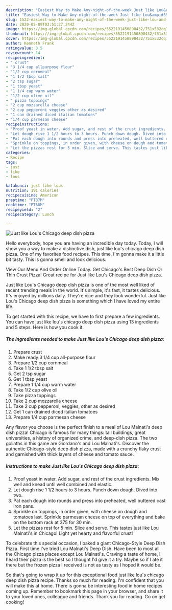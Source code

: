 ```yaml
---
description: "Easiest Way to Make Any-night-of-the-week Just like Lou&amp;#39;s Chicago deep dish pizza"
title: "Easiest Way to Make Any-night-of-the-week Just like Lou&amp;#39;s Chicago deep dish pizza"
slug: 1522-easiest-way-to-make-any-night-of-the-week-just-like-lou-and-39-s-chicago-deep-dish-pizza
date: 2020-05-09T03:51:27.244Z
image: https://img-global.cpcdn.com/recipes/5522191450898432/751x532cq70/just-like-lous-chicago-deep-dish-pizza-recipe-main-photo.jpg
thumbnail: https://img-global.cpcdn.com/recipes/5522191450898432/751x532cq70/just-like-lous-chicago-deep-dish-pizza-recipe-main-photo.jpg
cover: https://img-global.cpcdn.com/recipes/5522191450898432/751x532cq70/just-like-lous-chicago-deep-dish-pizza-recipe-main-photo.jpg
author: Kenneth Frank
ratingvalue: 3.5
reviewcount: 14
recipeingredient:
- " crust"
- "3 1/4 cup allpurpose flour"
- "1/2 cup cornmeal"
- "1 1/2 tbsp salt"
- "2 tsp sugar"
- "1 tbsp yeast"
- "1 1/4 cup warm water"
- "1/2 cup olive oil"
- " pizza toppings"
- "2 cup mozzarella cheese"
- "2 cup pepperoni veggies other as desired"
- "1 can drained diced italian tomatoes"
- "1/4 cup parmesan cheese"
recipeinstructions:
- "Proof yeast in water. Add sugar, and rest of the crust ingredients. Mix well and knead until well combined and elastic."
- "Let dough rise 1 1/2 hours to 3 hours. Punch down dough. Dived into two."
- "Pat each dough into rounds and press into preheated, well buttered cast iron pans."
- "Sprinkle on toppings, in order given, with cheese on dough and tomatoes last. Sprinkle parmesan cheese on top of everything and bake on the bottom rack at 375 for 30 min."
- "Let the pizzas rest for 5 min. Slice and serve. This tastes just like Lou Malnati&#39;s in Chicago! Light yet hearty and flavorful crust!"
categories:
- Recipe
tags:
- just
- like
- lous

katakunci: just like lous 
nutrition: 191 calories
recipecuisine: American
preptime: "PT37M"
cooktime: "PT60M"
recipeyield: "2"
recipecategory: Lunch

---
```



![Just like Lou&#39;s Chicago deep dish pizza](https://img-global.cpcdn.com/recipes/5522191450898432/751x532cq70/just-like-lous-chicago-deep-dish-pizza-recipe-main-photo.jpg)

Hello everybody, hope you are having an incredible day today. Today, I will show you a way to make a distinctive dish, just like lou&#39;s chicago deep dish pizza. One of my favorites food recipes. This time, I'm gonna make it a little bit tasty. This is gonna smell and look delicious.

View Our Menu And Order Online Today. Get Chicago&#39;s Best Deep Dish Or Thin Crust Pizza! Great recipe for Just like Lou&#39;s Chicago deep dish pizza.

Just like Lou&#39;s Chicago deep dish pizza is one of the most well liked of recent trending meals in the world. It's simple, it's fast, it tastes delicious. It's enjoyed by millions daily. They're nice and they look wonderful. Just like Lou&#39;s Chicago deep dish pizza is something which I have loved my entire life.


To get started with this recipe, we have to first prepare a few ingredients. You can have just like lou&#39;s chicago deep dish pizza using 13 ingredients and 5 steps. Here is how you cook it.

<!--inarticleads1-->

##### The ingredients needed to make Just like Lou&#39;s Chicago deep dish pizza:

1. Prepare  crust
1. Make ready 3 1/4 cup all-purpose flour
1. Prepare 1/2 cup cornmeal
1. Take 1 1/2 tbsp salt
1. Get 2 tsp sugar
1. Get 1 tbsp yeast
1. Prepare 1 1/4 cup warm water
1. Take 1/2 cup olive oil
1. Take  pizza toppings
1. Take 2 cup mozzarella cheese
1. Take 2 cup pepperoni, veggies, other as desired
1. Get 1 can drained diced italian tomatoes
1. Prepare 1/4 cup parmesan cheese


Any flavor you choose is the perfect finish to a meal of Lou Malnati&#39;s deep dish pizza! Chicago is famous for many things: tall buildings, great universities, a history of organized crime, and deep-dish pizza. The two goliaths in this game are Giordano&#39;s and Lou Malnati&#39;s. Discover the authentic Chicago-style deep dish pizza, made with a crunchy flaky crust and garnished with thick layers of cheese and tomato sauce. 

<!--inarticleads2-->

##### Instructions to make Just like Lou&#39;s Chicago deep dish pizza:

1. Proof yeast in water. Add sugar, and rest of the crust ingredients. Mix well and knead until well combined and elastic.
1. Let dough rise 1 1/2 hours to 3 hours. Punch down dough. Dived into two.
1. Pat each dough into rounds and press into preheated, well buttered cast iron pans.
1. Sprinkle on toppings, in order given, with cheese on dough and tomatoes last. Sprinkle parmesan cheese on top of everything and bake on the bottom rack at 375 for 30 min.
1. Let the pizzas rest for 5 min. Slice and serve. This tastes just like Lou Malnati&#39;s in Chicago! Light yet hearty and flavorful crust!


To celebrate this special occasion, I baked a giant Chicago-Style Deep Dish Pizza. First time I&#39;ve tried Lou Malnati&#39;s Deep Dish. Have been to most all the Chicago pizza places except Lou Malnati&#39;s. Craving a taste of home, I heard their pizza is the best so I thought I&#39;d give it a try. Maybe so if I ate it there but the frozen pizza I received is not as tasty as I hoped it would be. 

So that's going to wrap it up for this exceptional food just like lou&#39;s chicago deep dish pizza recipe. Thanks so much for reading. I'm confident that you will make this at home. There is gonna be interesting food in home recipes coming up. Remember to bookmark this page in your browser, and share it to your loved ones, colleague and friends. Thank you for reading. Go on get cooking!

